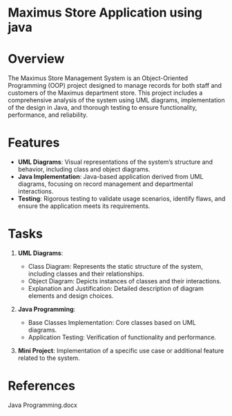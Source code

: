 # Maximus Store Application using java

# Overview

The Maximus Store Management System is an Object-Oriented Programming (OOP) project designed to manage records for both staff and customers of the Maximus department store. This project includes a comprehensive analysis of the system using UML diagrams, implementation of the design in Java, and thorough testing to ensure functionality, performance, and reliability.

# Features

- **UML Diagrams**: Visual representations of the system’s structure and behavior, including class and object diagrams.
- **Java Implementation**: Java-based application derived from UML diagrams, focusing on record management and departmental interactions.
- **Testing**: Rigorous testing to validate usage scenarios, identify flaws, and ensure the application meets its requirements.

# Tasks

1. **UML Diagrams**:
   - Class Diagram: Represents the static structure of the system, including classes and their relationships.
   - Object Diagram: Depicts instances of classes and their interactions.
   - Explanation and Justification: Detailed description of diagram elements and design choices.

2. **Java Programming**:
   - Base Classes Implementation: Core classes based on UML diagrams.
   - Application Testing: Verification of functionality and performance.

3. **Mini Project**: Implementation of a specific use case or additional feature related to the system.

# References

   Java Programming.docx
